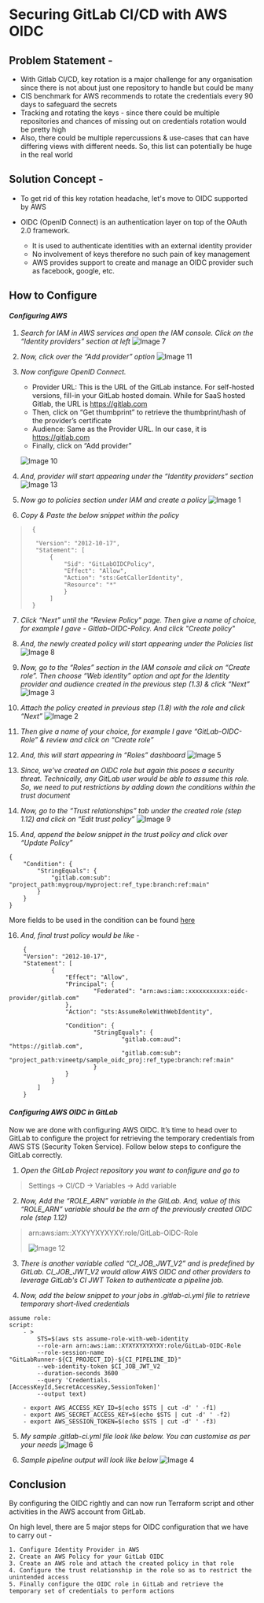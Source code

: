 # Securing GitLab CI/CD with AWS OIDC


## Problem Statement -

* With Gitlab CI/CD, key rotation is a major challenge for any organisation since there is not about just one repository to handle but could be many
* CIS benchmark for AWS recommends to rotate the credentials every 90 days to safeguard the secrets
* Tracking and rotating the keys - since there could be multiple repositories and chances of missing out on credentials rotation would be pretty high
* Also, there could be multiple repercussions & use-cases that can have differing views with different needs. So, this list can potentially be huge in the real world

## Solution Concept -
* To get rid of this key rotation headache, let's move to OIDC supported by AWS
* OIDC (OpenID Connect) is an authentication layer on top of the OAuth 2.0 framework.

    * It is used to authenticate identities with an external identity provider
    * No involvement of keys therefore no such pain of key management
    * AWS provides support to create and manage an OIDC provider such as facebook, google, etc.

## How to Configure
#### ***Configuring AWS***
1. *Search for IAM in AWS services and open the IAM console. Click on the “Identity providers” section at left*
![Image 7](images/image7.png)
        
2. *Now, click over the “Add provider” option*
![Image 11](images/image11.png)

3. *Now configure OpenID Connect.*
    * Provider URL: This is the URL of the GitLab instance. For self-hosted versions, fill-in your GitLab hosted domain. While for SaaS hosted Gitlab, the URL is https://gitlab.com
    * Then, click on “Get thumbprint” to retrieve the thumbprint/hash of the provider’s certificate
    * Audience: Same as the Provider URL. In our case, it is https://gitlab.com
    * Finally, click on “Add provider”
    
    ![Image 10](images/image10.png)

4. *And, provider will start appearing under the “Identity providers” section*
![Image 13](images/image13.png)

5. *Now go to policies section under IAM and create a policy*
![Image 1](images/image1.png)

6. *Copy & Paste the below snippet within the policy*
>      {
>
>       "Version": "2012-10-17",
>       "Statement": [
>           {
>               "Sid": "GitLabOIDCPolicy",
>               "Effect": "Allow",
>               "Action": "sts:GetCallerIdentity",
>               "Resource": "*"
>               }
>           ]
>      }

7. *Click “Next” until the “Review Policy” page. Then give a name of choice, for example I gave - Gitlab-OIDC-Policy. And click "Create policy"*

8. *And, the newly created policy will start appearing under the Policies list*
![Image 8](images/image8.png)

9. *Now, go to the “Roles” section in the IAM console and click on “Create role”. Then choose “Web identity” option and opt for the Identity provider and audience created in the previous step (1.3) & click “Next”*
![Image 3](images/image3.png)

10. *Attach the policy created in previous step (1.8) with the role and click “Next”*
![Image 2](images/image2.png)

11. *Then give a name of your choice, for example I gave “GitLab-OIDC-Role” & review and click on “Create role”*

12. *And, this will start appearing in “Roles” dashboard*
![Image 5](images/image5.png)

13. *Since, we’ve created an OIDC role but again this poses a security threat. Technically, any GitLab user would be able to assume this role. So, we need to put restrictions by adding down the conditions within the trust document*

14. *Now, go to the “Trust relationships” tab under the created role (step 1.12) and click on “Edit trust policy”*
![Image 9](images/image9.png)

15. *And, append the below snippet in the trust policy and click over “Update Policy”*
>
```
{
    "Condition": {
        "StringEquals": {
            "gitlab.com:sub": "project_path:mygroup/myproject:ref_type:branch:ref:main"
        }
    }
}
```
More fields to be used in the condition can be found [here](https://docs.gitlab.com/ee/ci/cloud_services/index.html#configure-a-conditional-role-with-oidc-claims)

16. *And, final trust policy would be like -*
>
```
    {
    "Version": "2012-10-17",
    "Statement": [
            {
                "Effect": "Allow",
                "Principal": {
                        "Federated": "arn:aws:iam::xxxxxxxxxxx:oidc-provider/gitlab.com"
                },
                "Action": "sts:AssumeRoleWithWebIdentity",

                "Condition": {
                        "StringEquals": {
                                "gitlab.com:aud": "https://gitlab.com",
                                "gitlab.com:sub": "project_path:vineetp/sample_oidc_proj:ref_type:branch:ref:main"
                        }
                }
            }
        ]
    }
``` 



#### ***Configuring AWS OIDC in GitLab***
Now we are done with configuring AWS OIDC. It’s time to head over to GitLab to configure the project for retrieving the temporary credentials from AWS STS (Security Token Service). Follow below steps to configure the GitLab correctly.
    
1. *Open the GitLab Project repository you want to configure and go to*
>Settings -> CI/CD -> Variables -> Add variable

2. *Now, Add the “ROLE_ARN” variable in the GitLab. And, value of this “ROLE_ARN” variable should be the arn of the previously created OIDC role (step 1.12)*
>arn:aws:iam::XYXYYXYXYXY:role/GitLab-OIDC-Role
>
>![Image 12](images/image12.png)

3. *There is another variable called “CI_JOB_JWT_V2” and is predefined by GitLab. CI_JOB_JWT_V2 would allow AWS OIDC and other providers to leverage GitLab's CI JWT Token to authenticate a pipeline job.*

4. *Now, add the below snippet to your jobs in .gitlab-ci.yml file to retrieve temporary short-lived credentials*
>
```
assume role:
script:
    - >
        STS=$(aws sts assume-role-with-web-identity
        --role-arn arn:aws:iam::XYXYXYXYXYXY:role/GitLab-OIDC-Role
        --role-session-name "GitLabRunner-${CI_PROJECT_ID}-${CI_PIPELINE_ID}"
        --web-identity-token $CI_JOB_JWT_V2
        --duration-seconds 3600
        --query 'Credentials.[AccessKeyId,SecretAccessKey,SessionToken]'
        --output text)

    - export AWS_ACCESS_KEY_ID=$(echo $STS | cut -d' ' -f1)
    - export AWS_SECRET_ACCESS_KEY=$(echo $STS | cut -d' ' -f2)
    - export AWS_SESSION_TOKEN=$(echo $STS | cut -d' ' -f3)
```


5. *My sample .gitlab-ci.yml file look like below. You can customise as per your needs*
![Image 6](images/image6.png)

6. *Sample pipeline output will look like below*
![Image 4](images/image4.png)




## Conclusion
By configuring the OIDC rightly and can now run Terraform script and other activities in the AWS account from GitLab.

On high level, there are 5 major steps for OIDC configuration that we have to carry out -
>
```   
1. Configure Identity Provider in AWS
2. Create an AWS Policy for your GitLab OIDC
3. Create an AWS role and attach the created policy in that role
4. Configure the trust relationship in the role so as to restrict the unintended access
5. Finally configure the OIDC role in GitLab and retrieve the temporary set of credentials to perform actions
```